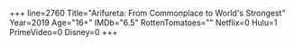 +++
line=2760
Title="Arifureta: From Commonplace to World's Strongest"
Year=2019
Age="16+"
IMDb="6.5"
RottenTomatoes=""
Netflix=0
Hulu=1
PrimeVideo=0
Disney=0
+++

